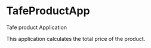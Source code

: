 # TafeProductApp
Tafe product Application


This application calculates the total price of the product.
